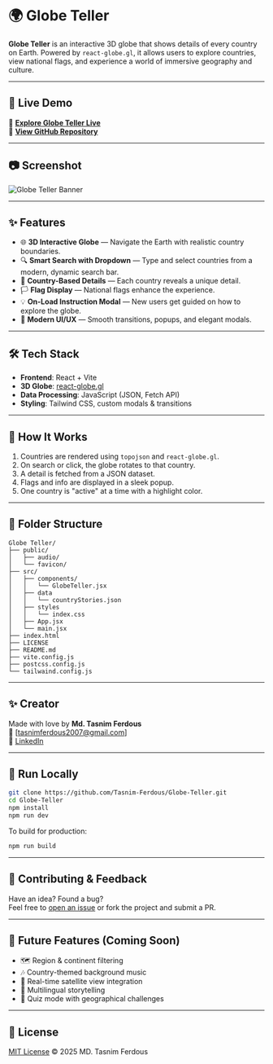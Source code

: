 # 🌍 Globe Teller

**Globe Teller** is an interactive 3D globe that shows details of every country on Earth. Powered by `react-globe.gl`, it allows users to explore countries, view national flags, and experience a world of immersive geography and culture.

---

## 🚀 Live Demo

🔗 **[Explore Globe Teller Live](https://your-demo-link.vercel.app)**  
📁 **[View GitHub Repository](https://github.com/Tasnim-Ferdous/Globe-Teller)**

---

## 📷 Screenshot
![Globe Teller Banner](https://hc-cdn.hel1.your-objectstorage.com/s/v3/30059334ccec3a41c0738d71f750cf7038cba20d_screenshot_27-7-2025_52738_localhost.jpeg)

---

## ✨ Features

- 🌐 **3D Interactive Globe** — Navigate the Earth with realistic country boundaries.
- 🔍 **Smart Search with Dropdown** — Type and select countries from a modern, dynamic search bar.
- 📖 **Country-Based Details** — Each country reveals a unique detail.
- 🏳️ **Flag Display** — National flags enhance the  experience.
- 💡 **On-Load Instruction Modal** — New users get guided on how to explore the globe.
- 🎨 **Modern UI/UX** — Smooth transitions, popups, and elegant modals.

---

## 🛠️ Tech Stack

- **Frontend**: React + Vite
- **3D Globe**: [react-globe.gl](https://github.com/vasturiano/react-globe.gl)
- **Data Processing**: JavaScript (JSON, Fetch API)
- **Styling**: Tailwind CSS, custom modals & transitions

---

## 🧠 How It Works

1. Countries are rendered using `topojson` and `react-globe.gl`.
2. On search or click, the globe rotates to that country.
3. A detail is fetched from a JSON dataset.
5. Flags and info are displayed in a sleek popup.
6. One country is "active" at a time with a highlight color.

---

## 📂 Folder Structure

```
Globe Teller/
├── public/
│   ├── audio/              
│   └── favicon/
├── src/
│   ├── components/
│   │   └── GlobeTeller.jsx
│   ├── data
│   │   └── countryStories.json
│   ├── styles
│   │   └── index.css
│   ├── App.jsx
│   └── main.jsx
├── index.html
├── LICENSE
├── README.md
├── vite.config.js
├── postcss.config.js
└── tailwaind.config.js
```

---

## ✨ Creator

Made with love by **Md. Tasnim Ferdous**  
💌 [tasnimferdous2007@gmail.com]  
🔗 [LinkedIn](https://www.linkedin.com/in/md-tasnimferdous/)

---

## 🧪 Run Locally

```bash
git clone https://github.com/Tasnim-Ferdous/Globe-Teller.git
cd Globe-Teller
npm install
npm run dev
```

To build for production:

```bash
npm run build
```

---

## 🐛 Contributing & Feedback

Have an idea? Found a bug?  
Feel free to [open an issue](https://github.com/Tasnim-Ferdous/Globe-Teller/issues) or fork the project and submit a PR.

---

## 📌 Future Features (Coming Soon)

- 🗺️ Region & continent filtering
- 🎶 Country-themed background music
- 📸 Real-time satellite view integration
- 💬 Multilingual storytelling
- 🧩 Quiz mode with geographical challenges

---

## 📜 License

[MIT License](LICENSE) © 2025 MD. Tasnim Ferdous
